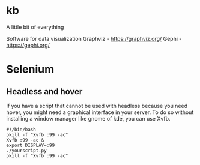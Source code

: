 # kb
A little bit of everything

Software for data visualization
Graphviz - https://graphviz.org/
Gephi - https://gephi.org/

# Selenium

## Headless and hover

If you have a script that cannot be used with headless because you need hover, you might need a graphical interface in your server. To do so without installing a window manager like gnome of kde, you can use Xvfb.

```shellscript
#!/bin/bash
pkill -f "Xvfb :99 -ac"
Xvfb :99 -ac &
export DISPLAY=:99
./yourscript.py
pkill -f "Xvfb :99 -ac"
```

